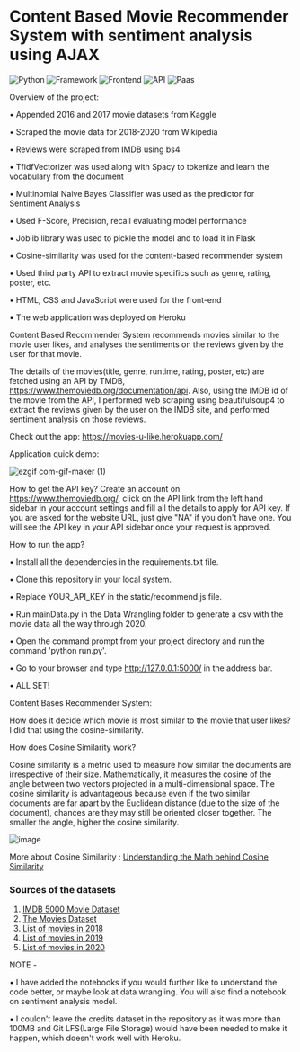 # Content Based Movie Recommender System with sentiment analysis using AJAX
![Python](https://img.shields.io/badge/Python-3.8-blueviolet)
![Framework](https://img.shields.io/badge/Framework-Flask-red)
![Frontend](https://img.shields.io/badge/Frontend-HTML/CSS/JS-green)
![API](https://img.shields.io/badge/API-TMDB-fcba03)
![Paas](https://img.shields.io/badge/Paas-Heroku-orange)

Overview of the project:

•	Appended 2016 and 2017 movie datasets from Kaggle 

•	Scraped the movie data for 2018-2020 from Wikipedia 

•	Reviews were scraped from IMDB using bs4 

•	TfidfVectorizer was used along with Spacy to tokenize and learn the vocabulary from the document 

•	Multinomial Naive Bayes Classifier was used as the predictor for Sentiment Analysis 

•	Used F-Score, Precision, recall evaluating model performance

•	Joblib library was used to pickle the model and to load it in Flask

•	Cosine-similarity was used for the content-based recommender system

•	Used third party API to extract movie specifics such as genre, rating, poster, etc.

•	HTML, CSS and JavaScript were used for the front-end 

•	The web application was deployed on Heroku

Content Based Recommender System recommends movies similar to the movie user likes, and analyses the sentiments on the reviews given by the user for that movie.

The details of the movies(title, genre, runtime, rating, poster, etc) are fetched using an API by TMDB, https://www.themoviedb.org/documentation/api. Also, using the IMDB id of the movie from the API, I performed web scraping using beautifulsoup4 to extract the reviews given by the user on the IMDB site, and performed sentiment analysis on those reviews.

Check out the app: https://movies-u-like.herokuapp.com/

Application quick demo: 

![ezgif com-gif-maker (1)](https://user-images.githubusercontent.com/67918990/103171183-14c80580-4818-11eb-9c5b-1f7e41362095.gif)

How to get the API key?
Create an account on https://www.themoviedb.org/, click on the API link from the left hand sidebar in your account settings and fill all the details to apply for API key. If you are asked for the website URL, just give "NA" if you don't have one. You will see the API key in your API sidebar once your request is approved.

How to run the app?

• Install all the dependencies in the requirements.txt file.

• Clone this repository in your local system.

• Replace YOUR_API_KEY in the static/recommend.js file.

• Run mainData.py in the Data Wrangling folder to generate a csv with the movie data all the way through 2020. 

• Open the command prompt from your project directory and run the command 'python run.py'.

• Go to your browser and type http://127.0.0.1:5000/ in the address bar.

• ALL SET! 

Content Bases Recommender System:

How does it decide which movie is most similar to the movie that user likes? 
I did that using the cosine-similarity. 

How does Cosine Similarity work?

Cosine similarity is a metric used to measure how similar the documents are irrespective of their size. Mathematically, it measures the cosine of the angle between two vectors projected in a multi-dimensional space. The cosine similarity is advantageous because even if the two similar documents are far apart by the Euclidean distance (due to the size of the document), chances are they may still be oriented closer together. The smaller the angle, higher the cosine similarity.

  ![image](https://user-images.githubusercontent.com/36665975/70401457-a7530680-1a55-11ea-9158-97d4e8515ca4.png)
  
More about Cosine Similarity : [Understanding the Math behind Cosine Similarity](https://www.machinelearningplus.com/nlp/cosine-similarity/)

### Sources of the datasets 

1. [IMDB 5000 Movie Dataset](https://www.kaggle.com/carolzhangdc/imdb-5000-movie-dataset)
2. [The Movies Dataset](https://www.kaggle.com/rounakbanik/the-movies-dataset)
3. [List of movies in 2018](https://en.wikipedia.org/wiki/List_of_American_films_of_2018)
4. [List of movies in 2019](https://en.wikipedia.org/wiki/List_of_American_films_of_2019)
5. [List of movies in 2020](https://en.wikipedia.org/wiki/List_of_American_films_of_2020)

NOTE - 

• I have added the notebooks if you would further like to understand the code better, or maybe look at data wrangling. You will also find a notebook on sentiment analysis model. 

• I couldn't leave the credits dataset in the repository as it was more than 100MB and Git LFS(Large File Storage) would have been needed to make it happen, which doesn't work well with Heroku. 
